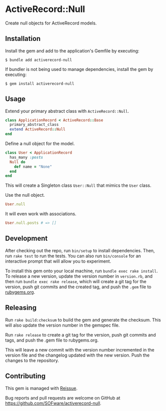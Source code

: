 # ActiveRecord::Null

Create null objects for ActiveRecord models.

## Installation

Install the gem and add to the application's Gemfile by executing:

    $ bundle add activerecord-null

If bundler is not being used to manage dependencies, install the gem by executing:

    $ gem install activerecord-null

## Usage

Extend your primary abstract class with `ActiveRecord::Null`.

```ruby
class ApplicationRecord < ActiveRecord::Base
  primary_abstract_class
  extend ActiveRecord::Null
end
```

Define a null object for the model.

```ruby
class User < ApplicationRecord
  has_many :posts
  Null do
    def name = "None"
  end
end
```

This will create a Singleton class `User::Null` that mimics the `User` class.

Use the null object.

```ruby
User.null
```

It will even work with associations.

```ruby
User.null.posts # => []
```

## Development

After checking out the repo, run `bin/setup` to install dependencies. Then, run `rake test` to run the tests. You can also run `bin/console` for an interactive prompt that will allow you to experiment.

To install this gem onto your local machine, run `bundle exec rake install`. To release a new version, update the version number in `version.rb`, and then run `bundle exec rake release`, which will create a git tag for the version, push git commits and the created tag, and push the `.gem` file to [rubygems.org](https://rubygems.org).

## Releasing

Run `rake build:checksum` to build the gem and generate the checksum. This will also update the version number in the gemspec file.

Run `rake release` to create a git tag for the version, push git commits and tags, and push the .gem file to rubygems.org.

This will leave a new commit with the version number incremented in the version file and the changelog updated with the new version. Push the changes to the repository.

## Contributing

This gem is managed with [Reissue](https://github.com/SOFware/reissue).

Bug reports and pull requests are welcome on GitHub at https://github.com/SOFware/activerecord-null.
